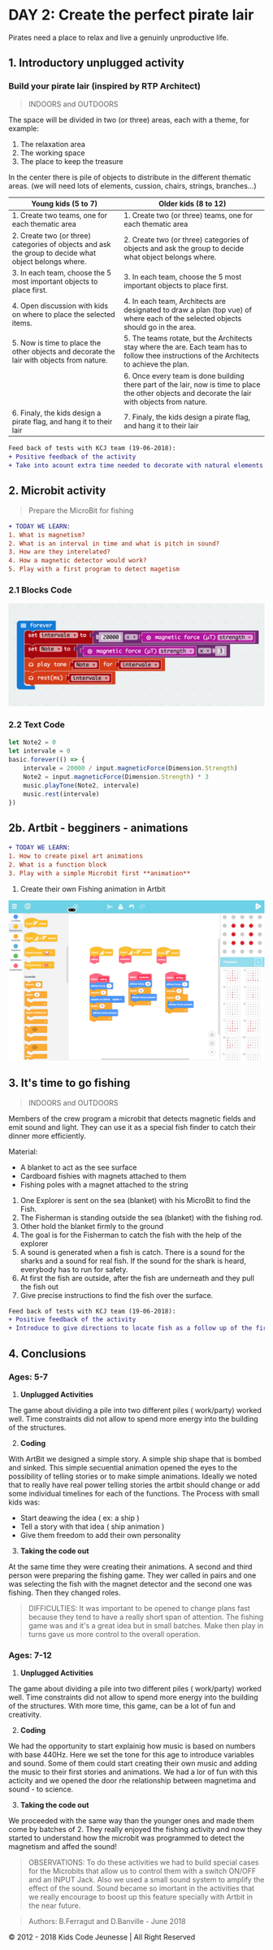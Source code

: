 # DAY 2: Create the perfect pirate lair

Pirates need a place to relax and live a genuinly unproductive life.

## 1. Introductory unplugged activity 

### Build your pirate lair (inspired by RTP Architect) 
> INDOORS and OUTDOORS

The space will be divided in two (or three) areas, each with a theme, for example:
1. The relaxation area
2. The working space
3. The place to keep the treasure

In the center there is pile of objects to distribute in the different thematic areas. (we will need lots of elements, cussion, chairs, strings, branches...)

| Young kids (5 to 7) | Older kids (8 to 12) |
|---------------------|----------------------|
|1. Create two teams, one for each thematic area | 1. Create two (or three) teams, one for each thematic area |
|2. Create two (or three) categories of objects and ask the group to decide what object belongs where.|2. Create two (or three) categories of objects and ask the group to decide what object belongs where.|
|3. In each team, choose the 5 most important objects to place first. |3. In each team, choose the 5 most important objects to place first.|
|4. Open discussion with kids on where to place the selected items. |4. In each team, Architects are designated to draw a plan (top vue) of where each of the selected objects should go in the area.|
|5. Now is time to place the other objects and decorate the lair with objects from nature. |5. The teams rotate, but the Architects stay where the are. Each team has to follow thee instructions of the Architects to achieve the plan. |
|     | 6. Once every team is done building there part of the lair, now is time to place the other objects and decorate the lair with objects from nature.|
|6. Finaly, the kids design a pirate flag, and hang it to their lair|7. Finaly, the kids design a pirate flag, and hang it to their lair|

```diff
Feed back of tests with KCJ team (19-06-2018): 
+ Positive feedback of the activity
+ Take into acount extra time needed to decorate with natural elements
```

## 2. Microbit activity

> Prepare the MicroBit for fishing

```diff
+ TODAY WE LEARN:
1. What is magnetism? 
2. What is an interval in time and what is pitch in sound?
3. How are they interelated?
4. How a magnetic detector would work?
5. Play with a first program to detect magetism
```

### 2.1 Blocks Code
![Blocks Code](./images/Day2-blocks.png)
### 2.2 Text Code
```javascript
let Note2 = 0
let intervale = 0
basic.forever(() => {
    intervale = 20000 / input.magneticForce(Dimension.Strength)
    Note2 = input.magneticForce(Dimension.Strength) * 3
    music.playTone(Note2, intervale)
    music.rest(intervale)
})
```

## 2b. Artbit - begginers - animations

```diff
+ TODAY WE LEARN:
1. How to create pixel art animations
2. What is a function block
3. Play with a simple Microbit first **animation**
```

1. Create their own Fishing animation in Artbit 

![ArtBit Code](./images/ArtBit/Day2.png)


## 3. It's time to go fishing

> INDOORS and OUTDOORS

Members of the crew program a microbit that detects magnetic fields and emit sound and light.
They can use it as a special fish finder to catch their dinner more efficiently. 

Material:
* A blanket to act as the see surface
* Cardboard fishies with magnets attached to them
* Fishing poles with a magnet attached to the string 

1) One Explorer is sent on the sea (blanket) with his MicroBit to find the Fish.
2) The Fisherman is standing outside the sea (blanket) with the fishing rod.
3) Other hold the blanket firmly to the ground
4) The goal is for the Fisherman to catch the fish with the help of the explorer
5) A sound is generated when a fish is catch. There is a sound for the sharks and a sound for real fish. If the sound for the shark is heard, everybody has to run for safety.
6) At first the fish are outside, after the fish are underneath and they pull the fish out
7) Give precise instructions to find the fish over the surface.

```diff
Feed back of tests with KCJ team (19-06-2018): 
+ Positive feedback of the activity 
+ Introduce to give directions to locate fish as a follow up of the first exercice
```

## 4. Conclusions 

### Ages: 5-7
1. **Unplugged Activities**

The game about dividing a pile into two different piles ( work/party) worked well. Time constraints did not allow to spend more energy into the building of the structures. 

2. **Coding**

With ArtBit we designed a simple story. A simple ship shape that is bombed and sinked. This simple secuential animation opened the eyes to the possibility of telling stories or to make simple animations. Ideally we noted that to really have real power telling stories the artbit should change or add some individual timelines for each of the functions. The Process with small kids was: 

- Start deawing the idea ( ex: a ship )
- Tell a story with that idea ( ship animation )
- Give them freedom to add their own personality

3. **Taking the code out**

At the same time they were creating their animations. A second and third person were preparing the fishing game. They wer called in pairs and one was selecting the fish with the magnet detector and the second one was fishing. Then they changed roles. 

> DIFFICULTIES: It was important to be opened to change plans fast because they tend to have a really short span of attention. The fishing game was and it's a great idea but in small batches. Make then play in turns gave us more control to the overall operation.


### Ages: 7-12
1. **Unplugged Activities**

The game about dividing a pile into two different piles ( work/party) worked well. Time constraints did not allow to spend more energy into the building of the structures. With more time, this game, can be a lot of fun and creativity.

2. **Coding**

We had the opportunity to start explainig how music is based on numbers with base 440Hz. Here we set the tone for this age to introduce variables and sound. Some of them could start creating their own music and adding the music to their first stories and animations. We had a lor of fun with this acticity and we opened the door rhe relationship between magnetima and sound - to science. 

3. **Taking the code out**

We proceeded with the same way than the younger ones and made them come by batches of 2. They really enjoyed the fishing activity and now they started to understand how the microbit was programmed to detect the magnetism and affed the sound!

> OBSERVATIONS: To do these activities we had to build special cases for the Microbits that allow us to control them with a switch ON/OFF and an INPUT Jack. Also we used a small sound system to amplify the effect of the sound. Sound became so imortant in the activities that we really encourage to boost up this feature specially with Artbit in the near future.


> Authors: B.Ferragut and D.Banville - June 2018

© 2012 - 2018 Kids Code Jeunesse | All Right Reserved

